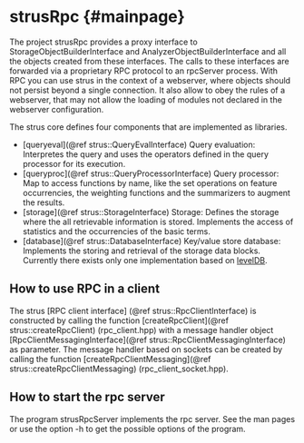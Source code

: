 strusRpc	 {#mainpage}
========

The project strusRpc provides a proxy interface to StorageObjectBuilderInterface
and AnalyzerObjectBuilderInterface and all the objects created from these interfaces.
The calls to these interfaces are forwarded via a proprietary RPC protocol to an rpcServer 
process. With RPC you can use strus in the context of a webserver, where objects should
not persist beyond a single connection. It also allow to obey the rules of a webserver,
that may not allow the loading of modules not declared in the webserver configuration.

The strus core defines four components that are implemented as libraries.

* [queryeval](@ref strus::QueryEvalInterface) Query evaluation: Interpretes the query and uses the operators defined in the query processor for its execution.
* [queryproc](@ref strus::QueryProcessorInterface) Query processor: Map to access functions by name, like the set operations on feature occurrencies, the weighting functions and the summarizers to augment the results.
* [storage](@ref strus::StorageInterface) Storage: Defines the storage where the all retrievable information is stored. Implements the access of statistics and the occurrencies of the basic terms.
* [database](@ref strus::DatabaseInterface)  Key/value store database: Implements the storing and retrieval of the storage data blocks. Currently there exists only one implementation based on <a href="http://leveldb.org">levelDB</a>.


How to use RPC in a client
--------------------------
The strus [RPC client interface] (@ref strus::RpcClientInterface) is constructed by calling the
function [createRpcClient](@ref strus::createRpcClient) (rpc_client.hpp) with a message
handler object [RpcClientMessagingInterface](@ref strus::RpcClientMessagingInterface) as parameter.
The message handler based on sockets can be created by calling the function
[createRpcClientMessaging](@ref strus::createRpcClientMessaging) (rpc_client_socket.hpp).


How to start the rpc server
---------------------------
The program strusRpcServer implements the rpc server. See the man pages or use the option -h to
get the possible options of the program.



